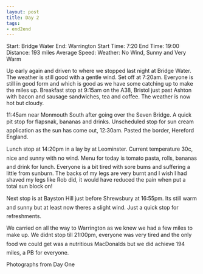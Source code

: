 ```yaml
---
layout: post
title: Day 2
tags:
- end2end
---
```

Start: Bridge Water
End: Warrington
Start Time: 7:20
End Time: 19:00
Distance: 193 miles
Average Speed:
Weather: No Wind, Sunny and Very Warm

Up early again and driven to where we stopped last night at Bridge Water. The weather is still good with a gentle wind. Set off at 7:20am. 
Everyone is still in good form and which is good as we have some catching up to make the miles up.
Breakfast stop at 9:15am on the A38, Bristol just past Ashton with bacon and sausage sandwiches, tea and coffee. The weather is now hot but cloudy.

11:45am near Monmouth South after going over the Seven Bridge. A quick pit stop for flapsnak, bananas and drinks. 
Unscheduled stop for sun cream application as the sun has come out, 12:30am. Pasted the border, Hereford England.

Lunch stop at 14:20pm in a lay by at Leominster. Current temperature 30c, nice and sunny with no wind. Menu for today is tomato pasta, rolls, bananas and drink for lunch. Everyone is a bit tired with sore bums and suffering a little from sunburn. The backs of my legs are very burnt and I wish I had shaved my legs like Rob did, it would have reduced the pain when put a total sun block on!

Next stop is at Bayston Hill just before Shrewsbury at 16:55pm. Its still warm and sunny but at least now theres a slight wind. Just a quick stop for refreshments.

We carried on all the way to Warrington as we knew we had a few miles to make up. We didnt stop till 21:00pm, everyone was very tired and the only food we could get was a nutritious MacDonalds but we did achieve 194 miles, a PB for everyone.

Photographs from Day One
